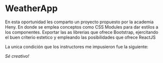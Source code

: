 # WeatherApp

En esta oportunidad les comparto un proyecto propuesto por la academia Heny. En donde se emplea conceptos como CSS Modules para dar estilos a los componentes. Exportar las as librerias que ofrece Bootstrap, ejercitando el buen criterio estetico y empleando las posibilidades que ofrece ReactJS

La unica condición que los instructores me impusieron fue la siguiente:  

*Sé creativo!*
